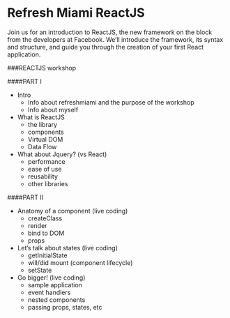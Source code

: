 # Refresh Miami ReactJS

Join us for an introduction to ReactJS, the new framework on the block from the developers at Facebook. We’ll introduce the framework, its syntax and structure, and guide you through the creation of your first React application.

###REACTJS workshop

####PART I
- Intro 
	- Info about refreshmiami and the purpose of the workshop
	- Info about myself
- What is ReactJS
	- the library
	- components
	- Virtual DOM
	- Data Flow
- What about Jquery? (vs React)
	- performance
	- ease of use
	- reusability
	- other libraries

####PART II
- Anatomy of a component (live coding)
	- createClass
	- render
	- bind to DOM
	- props
- Let’s talk about states (live coding)
	- getInitialState
	- will/did mount (component lifecycle)
	- setState
- Go bigger! (live coding)
	- sample application
	- event handlers
	- nested components
	- passing props, states, etc

